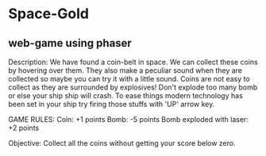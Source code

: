 # Space-Gold
## web-game using phaser

Description:
We have found a coin-belt in space. We can collect these coins by hovering over them.
They also make a peculiar sound when they are collected so maybe you can try it with 
a little sound. Coins are not easy to collect as they are surrounded by explosives! 
Don't explode too many bomb or else your ship ship will crash. To ease things modern
technology has been set in your ship try firing those stuffs with 'UP' arrow key.

GAME RULES:
Coin:                     +1 points
Bomb:                     -5 points
Bomb exploded with laser: +2 points

Objective:
Collect all the coins without getting your score below zero.
